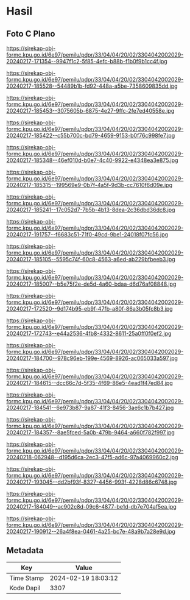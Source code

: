 # Hasil

## Foto C Plano

https://sirekap-obj-formc.kpu.go.id/6e97/pemilu/pdpr/33/04/04/20/02/3304042002029-20240217-171354--9947f1c2-5f85-4efc-b88b-f1b0f9b1cc4f.jpg

https://sirekap-obj-formc.kpu.go.id/6e97/pemilu/pdpr/33/04/04/20/02/3304042002029-20240217-185528--54489b1b-fd92-448a-a5be-7358609835dd.jpg

https://sirekap-obj-formc.kpu.go.id/6e97/pemilu/pdpr/33/04/04/20/02/3304042002029-20240217-185453--3075605b-6875-4e27-9ffc-2fe7ed40558e.jpg

https://sirekap-obj-formc.kpu.go.id/6e97/pemilu/pdpr/33/04/04/20/02/3304042002029-20240217-185422--c55b700c-bd79-4659-9153-b0f76c998fe7.jpg

https://sirekap-obj-formc.kpu.go.id/6e97/pemilu/pdpr/33/04/04/20/02/3304042002029-20240217-185348--46ef010d-b0e7-4c40-9922-e4348ea3e875.jpg

https://sirekap-obj-formc.kpu.go.id/6e97/pemilu/pdpr/33/04/04/20/02/3304042002029-20240217-185315--199569e9-0b7f-4a5f-9d3b-cc7610f6d09e.jpg

https://sirekap-obj-formc.kpu.go.id/6e97/pemilu/pdpr/33/04/04/20/02/3304042002029-20240217-185241--17c052d7-7b5b-4b13-8dea-2c36dbd36dc8.jpg

https://sirekap-obj-formc.kpu.go.id/6e97/pemilu/pdpr/33/04/04/20/02/3304042002029-20240217-191757--f6683c51-71f0-49cd-9be1-24018f07fc56.jpg

https://sirekap-obj-formc.kpu.go.id/6e97/pemilu/pdpr/33/04/04/20/02/3304042002029-20240217-185105--5595c74f-60c8-4563-a6ed-ab229bfbeeb3.jpg

https://sirekap-obj-formc.kpu.go.id/6e97/pemilu/pdpr/33/04/04/20/02/3304042002029-20240217-185007--b5e75f2e-de5d-4a60-bdaa-d6d76af08848.jpg

https://sirekap-obj-formc.kpu.go.id/6e97/pemilu/pdpr/33/04/04/20/02/3304042002029-20240217-172520--9d174b95-eb9f-47fb-a80f-86a3b05fc8b3.jpg

https://sirekap-obj-formc.kpu.go.id/6e97/pemilu/pdpr/33/04/04/20/02/3304042002029-20240217-172743--e44a2536-4fb8-4332-8611-25a0ff0f0ef2.jpg

https://sirekap-obj-formc.kpu.go.id/6e97/pemilu/pdpr/33/04/04/20/02/3304042002029-20240217-184700--978c96eb-199e-4569-8926-ac065033a597.jpg

https://sirekap-obj-formc.kpu.go.id/6e97/pemilu/pdpr/33/04/04/20/02/3304042002029-20240217-184615--dcc66c7d-5f35-4f69-86e5-4ead1f47ed84.jpg

https://sirekap-obj-formc.kpu.go.id/6e97/pemilu/pdpr/33/04/04/20/02/3304042002029-20240217-184541--6e973b87-9a87-41f3-8456-3ae6c1b7b427.jpg

https://sirekap-obj-formc.kpu.go.id/6e97/pemilu/pdpr/33/04/04/20/02/3304042002029-20240217-184357--8ae5fced-5a0b-479b-9464-a660f782f997.jpg

https://sirekap-obj-formc.kpu.go.id/6e97/pemilu/pdpr/33/04/04/20/02/3304042002029-20240218-062948--d195d6ca-2ec3-47f5-ad6c-97a4069960c2.jpg

https://sirekap-obj-formc.kpu.go.id/6e97/pemilu/pdpr/33/04/04/20/02/3304042002029-20240217-193045--dd2bf93f-8327-4456-993f-4228d86c6748.jpg

https://sirekap-obj-formc.kpu.go.id/6e97/pemilu/pdpr/33/04/04/20/02/3304042002029-20240217-184049--ac902c8d-09c6-4877-be1d-db7e704af5ea.jpg

https://sirekap-obj-formc.kpu.go.id/6e97/pemilu/pdpr/33/04/04/20/02/3304042002029-20240217-190912--26a4f8ea-0461-4a25-bc7e-48a9b7a28e9d.jpg


## Metadata

| Key        | Value               |
| ---------- | ------------------- |
| Time Stamp | 2024-02-19 18:03:12 |
| Kode Dapil | 3307                |



